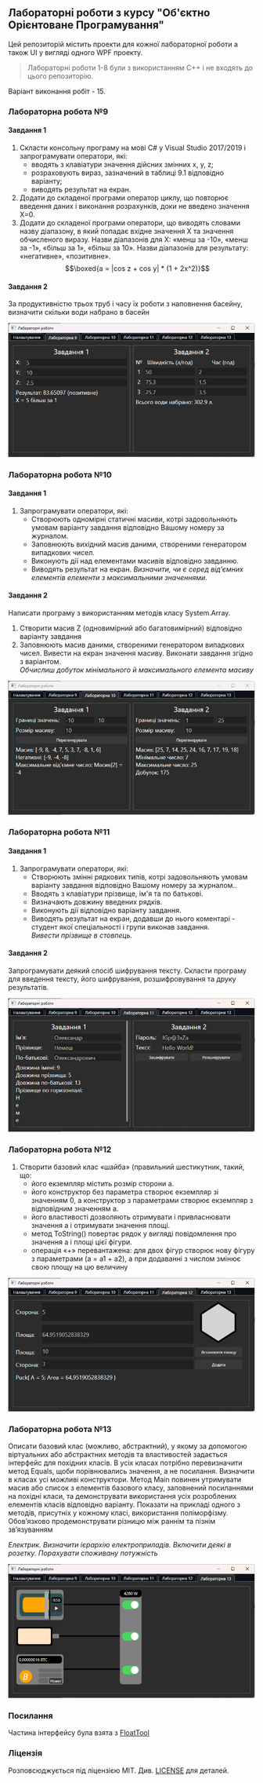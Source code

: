 ## Лабораторні роботи з курсу "Об'єктно Орієнтоване Програмування"

Цей репозиторій містить проекти для кожної лабораторної роботи а також UI у вигляді одного WPF проекту.

> Лабораторні роботи 1-8 були з використанням С++ і не входять до цього репозиторію.

Варіант виконання робіт - 15.

### Лабораторна робота №9
#### Завдання 1
1. Скласти консольну програму на мові С# у Visual Studio 2017/2019 і
запрограмувати оператори, які:
    - вводять з клавіатури значення дійсних змінних x, y, z;
    - розраховують вираз, зазначений в таблиці 9.1 відповідно варіанту;
    - виводять результат на екран.
2. Додати до складеної програми оператор циклу, що повторює введення даних і
виконання розрахунків, доки не введено значення Х=0.
3. Додати до складеної програми оператори, що виводять словами назву діапазону,
в який попадає вхідне значення Х та значення обчисленого виразу. Назви
діапазонів для Х: «менш за -10», «менш за -1», «більш за 1», «більш за 10». Назви
діапазонів для результату: «негативне», «позитивне».
$$\boxed{a = |cos z + cos y| * (1 + 2x^2)}$$
#### Завдання 2
За продуктивністю трьох труб і часу їх роботи з наповнення басейну, визначити
скільки води набрано в басейн

![Результат лабораторної роботи 9](docs/Lab9.png)

### Лабораторна робота №10
#### Завдання 1
1. Запрограмувати оператори, які:  
    - Створюють одномірні статичні масиви, котрі задовольняють умовам варіанту
завдання відповідно Вашому номеру за журналом.
    - Заповнюють вихідний масив даними, створеними генератором випадкових чисел.
    - Виконують дії над елементами масивів відповідно завданню.
    - Виводять результат на екран.
*Визначити, чи є серед від'ємних елементів елементи з максимальними
значеннями.*

#### Завдання 2
Написати програму з використанням методів класу System.Array.
1. Створити масив Z (одновимірний або багатовимірний) відповідно варіанту
завдання 
2. Заповнюють масив даними, створеними генератором випадкових
чисел. Вивести на екран значення масиву. Виконати завдання згідно з
варіантом.  
*Обчислиш добуток мінімального й максимального елемента масиву*

![Результат лабораторної роботи 10](docs/Lab10.png)

### Лабораторна робота №11
#### Завдання 1
1. Запрограмувати оператори, які:
    - Створюють змінні рядкових типів, котрі задовольняють умовам варіанту завдання відповідно Вашому номеру за журналом..
    - Вводять з клавіатури прізвище, ім'я та по батькові.
    - Визначають довжину введених рядків.
    - Виконують дії відповідно варіанту завдання.
    - Виводять результат на екран, додавши до нього коментарі - студент якої
спеціальності і групи виконав завдання.  
*Вивести прізвище в стовпець.*

#### Завдання 2
Запрограмувати деякий спосіб шифрування тексту. Скласти програму
для введення тексту, його шифрування, розшифровування та друку результатів.

![Результат лабораторної роботи 11](docs/Lab11.png)

### Лабораторна робота №12
1. Створити базовий клас «шайба» (правильний шестикутник, такий, що:
    - його екземпляр містить розмір сторони a.
    - його конструктор без параметра створює екземпляр зі значенням 0, а конструктор з параметрами створює екземпляр з відповідним значенням a.
    - його властивості дозволяють отримувати і привласнювати значення a і отримувати значення площі.
    - метод ToString() повертає рядок у вигляді повідомлення про значення a і площі цієї фігури.
    - операція «+» перевантажена: для двох фігур створює нову фігуру з параметрами (a = a1 + a2), а при додаванні з числом змінює свою площу на цю величину

![Результат лабораторної роботи 12](docs/Lab12.png)

### Лабораторна робота №13
Описати базовий клас (можливо, абстрактний), у якому за допомогою
віртуальних або абстрактних методів та властивостей задається інтерфейс для
похідних класів.
В усіх класах потрібно перевизначити метод Equals, щоби порівнювались
значення, а не посилання. Визначити в класах усі можливі конструктори.
Метод Main повинен утримувати масив або список з елементів базового
класу, заповнений посиланнями на похідні класи, та демонструвати
використання усіх розроблених елементів класів відповідно варіанту.
Показати на прикладі одного з методів, присутніх у кожному класі,
використання поліморфізму.
Обов’язково продемонструвати різницю між раннім та пізнім зв’язуванням

*Електрик. Визначити ієрархію електроприладів. Включити деякі в
розетку. Порахувати споживану потужність*

![Результат лабораторної роботи 13](docs/Lab13.png)

### Посилання
Частина інтерфейсу була взята з [FloatTool](https://github.com/Prevter/FloatTool)

### Ліцензія
Розповсюджується під ліцензією MIT. Див. [LICENSE](LICENSE.md) для деталей.